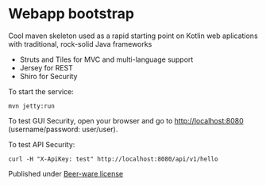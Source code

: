 Webapp bootstrap
==================

Cool maven skeleton used as a rapid starting point on Kotlin web aplications with traditional, rock-solid Java frameworks

* Struts and Tiles for MVC and multi-language support
* Jersey for REST
* Shiro for Security

To start the service:

    mvn jetty:run

To test GUI Security, open your browser and go to [http://localhost:8080](http://localhost:8080) (username/password: user/user).

To test API Security:

    curl -H "X-ApiKey: test" http://localhost:8080/api/v1/hello

Published under [Beer-ware license](https://www.tldrlegal.com/l/beerware)
